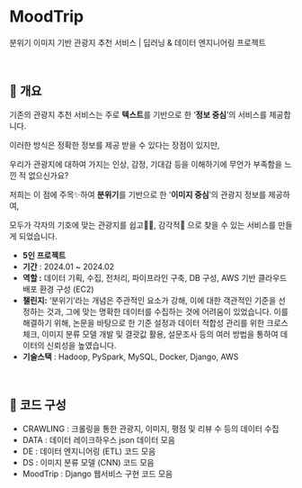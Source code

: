 # MoodTrip
분위기 이미지 기반 관광지 추천 서비스 | 딥러닝 &amp; 데이터 엔지니어링 프로젝트

<br>

## 👀 개요
기존의 관광지 추천 서비스는 주로 **텍스트**를 기반으로 한 ‘**정보 중심**’의 서비스를 제공합니다.

이러한 방식은 정확한 정보를 제공 받을 수 있다는 장점이 있지만, 

우리가 관광지에 대하여 가지는 인상, 감정, 기대감 등을 이해하기에 무언가 부족함을 느낀 적 없으신가요?

저희는 이 점에 주목✨하여 **분위기**를 기반으로 한 ‘**이미지 중심**’의 관광지 정보를 제공하여, 

모두가 각자의 기호에 맞는 관광지를 쉽고🙆‍♀️, 감각적🎡 으로 찾을 수 있는 서비스를 만들게 되었습니다.

- **5인 프로젝트**
- **기간** : 2024.01 ~ 2024.02
- **역할 :** 데이터 기획, 수집, 전처리, 파이프라인 구축, DB 구성, AWS 기반 클라우드 배포 환경 구성 (EC2)
- **챌린지:** ‘분위기’라는 개념은 주관적인 요소가 강해, 이에 대한 객관적인 기준을 선정하는 것과, 그에 맞는 명확한 데이터를 수집하는 것에 어려움이 있었습니다. 이를 해결하기 위해, 논문을 바탕으로 한 기준 설정과 데이터 적합성 관리를 위한 크로스 체크, 이미지 분류 모델 개발 및 결괏값 활용, 설문조사 등의 여러 방법을 통하여 데이터의 신뢰성을 높였습니다.
- **기술스택** : Hadoop, PySpark, MySQL, Docker, Django, AWS

<br>

## 👾 코드 구성
- CRAWLING : 크롤링을 통한 관광지, 이미지, 평점 및 리뷰 수 등의 데이터 수집
- DATA : 데이터 레이크하우스 json 데이터 모음
- DE : 데이터 엔지니어링 (ETL) 코드 모음 
- DS : 이미지 분류 모델 (CNN) 코드 모음
- MoodTrip : Django 웹서비스 구현 코드 모음
